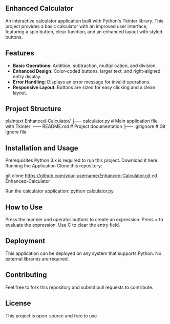 ## Enhanced Calculator 

An interactive calculator application built with Python's Tkinter library. This project provides a basic calculator with an improved user interface, featuring a spin button, clear function, and an enhanced layout with styled buttons.

## Features

- **Basic Operations**: Addition, subtraction, multiplication, and division.
- **Enhanced Design**: Color-coded buttons, larger text, and right-aligned entry display.
- **Error Handling**: Displays an error message for invalid operations.
- **Responsive Layout**: Buttons are sized for easy clicking and a clean layout.

## Project Structure

plaintext
Enhanced-Calculator/
├── calculator.py             # Main application file with Tkinter
├── README.md                 # Project documentation
├── .gitignore                # Git ignore file

## Installation and Usage
Prerequisites
Python 3.x is required to run this project. Download it here.
Running the Application
Clone this repository:

git clone https://github.com/your-username/Enhanced-Calculator.git
cd Enhanced-Calculator

Run the calculator application:
python calculator.py

## How to Use
Press the number and operator buttons to create an expression.
Press = to evaluate the expression.
Use C to clear the entry field.

## Deployment
This application can be deployed on any system that supports Python. No external libraries are required.

## Contributing
Feel free to fork this repository and submit pull requests to contribute.

## License
This project is open-source and free to use.
